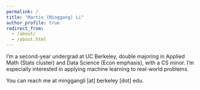 ```yaml
---
permalink: /
title: "Martin (Minggang) Li"
author_profile: true
redirect_from: 
  - /about/
  - /about.html
---
```


I’m a second-year undergrad at UC Berkeley, double majoring in Applied Math (Stats cluster) and Data Science (Econ emphasis), with a CS minor. I’m especially interested in applying machine learning to real-world problems.

You can reach me at minggangli [at] berkeley [dot] edu.